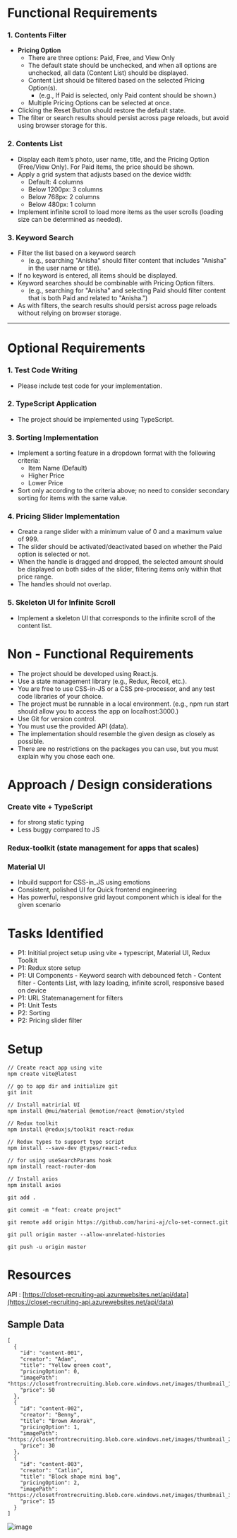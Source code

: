 # Functional Requirements

### 1. Contents Filter

- **Pricing Option**
  - There are three options: Paid, Free, and View Only
  - The default state should be unchecked, and when all options are unchecked, all data (Content List) should be displayed.
  - Content List should be filtered based on the selected Pricing Option(s).
    - (e.g., If Paid is selected, only Paid content should be shown.)
  - Multiple Pricing Options can be selected at once.
- Clicking the Reset Button should restore the default state.
- The filter or search results should persist across page reloads, but avoid using browser storage for this.

### 2. Contents List

- Display each item’s photo, user name, title, and the Pricing Option (Free/View Only). For Paid items, the price should be shown.
- Apply a grid system that adjusts based on the device width:
  - Default: 4 columns
  - Below 1200px: 3 columns
  - Below 768px: 2 columns
  - Below 480px: 1 column
- Implement infinite scroll to load more items as the user scrolls (loading size can be determined as needed).

### 3. Keyword Search

- Filter the list based on a keyword search 
  - (e.g., searching "Anisha" should filter content that includes "Anisha" in the user name or title).
- If no keyword is entered, all items should be displayed.
- Keyword searches should be combinable with Pricing Option filters.
  - (e.g., searching for "Anisha" and selecting Paid should filter content that is both Paid and related to "Anisha.")
- As with filters, the search results should persist across page reloads without relying on browser storage.

---

# Optional Requirements

### 1. Test Code Writing

- Please include test code for your implementation.

### 2. TypeScript Application

- The project should be implemented using TypeScript.

### 3. Sorting Implementation

- Implement a sorting feature in a dropdown format with the following criteria:
  - Item Name (Default)
  - Higher Price
  - Lower Price
- Sort only according to the criteria above; no need to consider secondary sorting for items with the same value.

### 4. Pricing Slider Implementation

- Create a range slider with a minimum value of 0 and a maximum value of 999.
- The slider should be activated/deactivated based on whether the Paid option is selected or not.
- When the handle is dragged and dropped, the selected amount should be displayed on both sides of the slider, filtering items only within that price range.
- The handles should not overlap.

### 5. Skeleton UI for Infinite Scroll

- Implement a skeleton UI that corresponds to the infinite scroll of the content list.


# Non - Functional Requirements

- The project should be developed using React.js.
- Use a state management library (e.g., Redux, Recoil, etc.).
- You are free to use CSS-in-JS or a CSS pre-processor, and any test code
libraries of your choice.
- The project must be runnable in a local environment.
(e.g., npm run start should allow you to access the app on localhost:3000.)
- Use Git for version control.
- You must use the provided API (data).
- The implementation should resemble the given design as closely as possible.
- There are no restrictions on the packages you can use, but you must explain why
you chose each one.



# Approach / Design considerations

### Create vite + TypeScript
- for strong static typing
- Less buggy compared to JS
  
### Redux-toolkit (state management for apps that scales)
  
### Material UI 
- Inbuild support for CSS-in_JS using emotions
- Consistent, polished UI for Quick frontend engineering
- Has powerful, responsive grid layout component which is ideal for the given scenario


# Tasks Identified
- P1: Inititial project setup using vite + typescript, Material UI, Redux Toolkit 
- P1: Redux store setup
- P1: UI Components
      - Keyword search with debounced fetch
      - Content filter
      - Contents List, with lazy loading, infinite scroll, responsive based on device
- P1: URL Statemanagement for filters
- P1: Unit Tests
- P2: Sorting
- P2: Pricing slider filter


# Setup
    // Create react app using vite 
    npm create vite@latest

    // go to app dir and initialize git
    git init

    // Install matririal UI
    npm install @mui/material @emotion/react @emotion/styled

    // Redux toolkit
    npm install @reduxjs/toolkit react-redux

    // Redux types to support type script
    npm install --save-dev @types/react-redux

    // for using useSearchParams hook
    npm install react-router-dom

    // Install axios
    npm install axios 
    
    git add . 

    git commit -m "feat: create project"

    git remote add origin https://github.com/harini-aj/clo-set-connect.git

    git pull origin master --allow-unrelated-histories

    git push -u origin master

    


# Resources

API : [https://closet-recruiting-api.azurewebsites.net/api/data](https://closet-recruiting-api.azurewebsites.net/api/data)

## Sample Data
    [
      {
        "id": "content-001",
        "creator": "Adam",
        "title": "Yellow green coat",
        "pricingOption": 0,
        "imagePath": "https://closetfrontrecruiting.blob.core.windows.net/images/thumbnail_1.jpeg",
        "price": 50
      },
      {
        "id": "content-002",
        "creator": "Benny",
        "title": "Brown Anorak",
        "pricingOption": 1,
        "imagePath": "https://closetfrontrecruiting.blob.core.windows.net/images/thumbnail_2.png",
        "price": 30
      },
      {
        "id": "content-003",
        "creator": "Catlin",
        "title": "Block shape mini bag",
        "pricingOption": 2,
        "imagePath": "https://closetfrontrecruiting.blob.core.windows.net/images/thumbnail_3.jpeg",
        "price": 15
      }
    ]

![image](https://github.com/user-attachments/assets/5b0aa461-6c8f-4cf7-b286-d36d0d2158fb)



    


  
